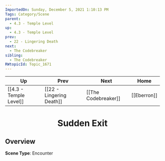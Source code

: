 ```yaml
---
ImportedOn: Sunday, December 5, 2021 1:10:13 PM
Tags: Category/Scene
parent:
  - 4.3 - Temple Level
up:
  - 4.3 - Temple Level
prev:
  - 22 - Lingering Death
next:
  - The Codebreaker
sibling:
  - The Codebreaker
RWtopicId: Topic_1671
---
```


| Up | Prev | Next | Home |
|----|------|------|------|
| [[4.3 - Temple Level]] | [[22 - Lingering Death]] | [[The Codebreaker]] | [[Eberron]] |

# <center>Sudden Exit</center>

## Overview

**Scene Type**: Encounter
